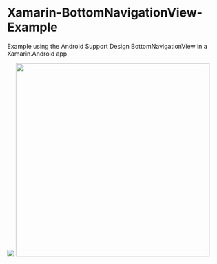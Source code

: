 # Xamarin-BottomNavigationView-Example
Example using the Android Support Design BottomNavigationView in a Xamarin.Android app

<img src="https://alexdunndev.files.wordpress.com/2017/07/xamarinbottomnavigation.png?w=450"/>

<img src="https://i2.wp.com/alexdunndev.files.wordpress.com/2017/07/xamarin_bottom_bar.gif" width="450"/>
